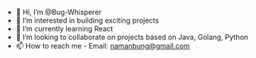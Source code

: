 - 👋 Hi, I’m @Bug-Whisperer
- 👀 I’m interested in building exciting projects
- 🌱 I’m currently learning React
- 💞️ I’m looking to collaborate on projects based on Java, Golang, Python
- 📫 How to reach me - Email: namanbung@gmail.com

<!---
Bug-Whisperer/Bug-Whisperer is a ✨ special ✨ repository because its `README.md` (this file) appears on your GitHub profile.
You can click the Preview link to take a look at your changes.
--->
